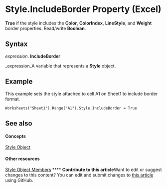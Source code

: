 
# Style.IncludeBorder Property (Excel)

 **True** if the style includes the **Color**,  **ColorIndex**,  **LineStyle**, and  **Weight** border properties. Read/write **Boolean**.


## Syntax

 _expression_. **IncludeBorder**

 _expression_A variable that represents a  **Style** object.


## Example

This example sets the style attached to cell A1 on Sheet1 to include border format.


```
Worksheets("Sheet1").Range("A1").Style.IncludeBorder = True
```


## See also


#### Concepts


 [Style Object](3c1e9184-0075-5f46-9a1a-0b61d874d1f8.md)
#### Other resources


 [Style Object Members](78f477c9-4033-e7c5-fc3d-7ba025392d31.md)
****   **Contribute to this article**Want to edit or suggest changes to this content? You can edit and submit changes to  [this article](https://github.com/jhershey00/VBA_Excel_Test/OpenXMLCon/articles/81b44216-e8fa-88fe-e82c-7fd8844d33ea.md) using GitHub.

